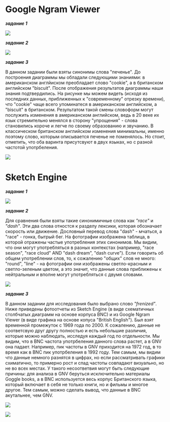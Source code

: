 # Google Ngram Viewer
**_задание 1_**

![](https://github.com/snovivi/hw6/blob/master/Снимок%20экрана%202018-03-27%20в%2020.40.03.png)

**_задание 2_**

![](https://github.com/snovivi/hw6/blob/master/Снимок%20экрана%202018-03-27%20в%2022.44.25.png)

**_задание 3_**

В данном задании были взяты синонимы слова "печенье". До построения диаграммы мы обладали следующими знаниями: в американском англйиском преобладает слово "cookie", а в британском английском "biscuit". После отображения результатов диаграммы наши знания подтвердились. На рисунке мы можем видеть (исходя из последних данных, приближенных к "современному" отрезку времени), что "cookie" чаще всего упоминатеся в американском английском, а "biscuit" в британском. Результатом такой смены словоформ могут послужить изменения в американском английском, ведь в 20 веке их язык стремительно менялся в сторону "упрощения" - слова становились короче и легче по своему образованию и звучанию. В классическом британском английском изменения минимальны, именно поэтому слово, которым описывается печенье не поменялось. Но стоит, отметить, что оба варинта присутсвуют в двух языках, но с разной частотой употрбеления. 

![](https://github.com/snovivi/hw6/blob/master/Снимок%20экрана%202018-03-29%20в%2020.04.25.png)

# Sketch Engine
**_задание 1_**

![](https://github.com/snovivi/hw6/blob/master/Снимок%20экрана%202018-03-27%20в%2021.17.18.png)

**_задание 2_**

Для сравнения были взяты такие синонимичные слова как *"race"* и *"dash"*. Эти два слова отностся к разделу лексики, которая обозначает скорость или движение. Дословный перевод слова "dash" - мчаться, а "race" - гонка, бытрый бег. На фотографии изображена таблица, в которой отражены частые употребления этих синонимов. Мы видим, что они могут употребляться в разных контекстах (например, "race season", "race cloud" AND "dash dream", "dash curve"). Если говорить об общем употреблении слов, то, к сожалению "общих" слов не много: "round", "line" - на фотографии они изображены светло-красным и светло-зеленым цветом, а это значит, что данные слова приближены к нейтральным и вполне могут употребляться с двумя словами.

![](https://github.com/snovivi/hw6/blob/master/Снимок%20экрана%202018-03-27%20в%2021.25.01.png)

**_задание 3_**

В данном задании для исследования было выбрано слово *"frenized"*. Ниже приведены фотоотчеты из Sketch Engine (в виде схематичных столбчатых диаграмм на основе корпуса BNC) и из Google Ngram Viewer (в виде графика на основе копуса "British English"). Был взят временной промежуток с 1969 года по 2000. К сожалению, данные не соответсвую друг другу полностью и есть небольшие различия, которые можно наблюдать, исследуя каждый год по отдельности. Мы видим, что в BNC частота употрбеления данного слова растет, а в GNV она падает. Например, пик частоты в GNV приходится на 1972 год, в то время как в BNC пик употрбеления в 1992 году. Тем самым, мы видим что данные немного разнятся в цифрах, но если рассматривать графики схиматично, то примерно рост и спад частоты совпадают визуально, но не во всех местах. У такого несоответвия могут быть следующие причины: для анализа в GNV беруться исключительно материалы Goggle books, а в BNC используется весь корпус Британского языка, который включает в себя не только книги, но и фильмы и многое другое. Тем самым, можно сделать вывод, что данные в BNC акутальнее, чем GNV.

![](https://github.com/snovivi/hw6/blob/master/Снимок%20экрана%202018-03-27%20в%2022.17.41.png)

![](https://github.com/snovivi/hw6/blob/master/Снимок%20экрана%202018-03-27%20в%2022.21.20.png)
